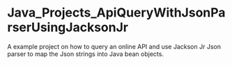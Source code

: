 # Java_Projects_ApiQueryWithJsonParserUsingJacksonJr

A example project on how to query an online API and use Jackson Jr Json parser to map the Json strings into Java bean objects.
